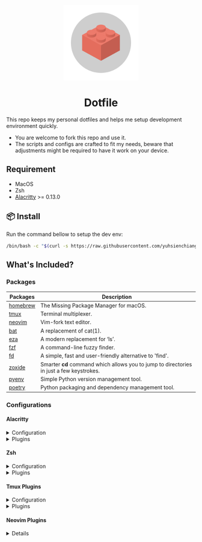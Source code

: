 <div align="center">
        <img src="doc/lego.png", width="200">
    <h1 align="center">Dotfile</h1>
</div>

This repo keeps my personal dotfiles and helps me setup development environment quickly.

- You are welcome to fork this repo and use it.
- The scripts and configs are crafted to fit my needs, beware that adjustments might be required to have it work on your device.

## Requirement

- MacOS
- Zsh
- [Alacritty](https://github.com/alacritty/alacritty) >= 0.13.0

## 📦 Install

Run the command bellow to setup the dev env:

```bash
/bin/bash -c "$(curl -s https://raw.githubusercontent.com/yuhsienchiang/dotfile/main/install.sh)"
```

## What's Included?

### Packages

| Packages                                          | Description                                                                              |
| ------------------------------------------------- | ---------------------------------------------------------------------------------------- |
| [homebrew](https://brew.sh/)                      | The Missing Package Manager for macOS.                                                   |
| [tmux](https://github.com/tmux/tmux)              | Terminal multiplexer.                                                                    |
| [neovim](https://github.com/neovim/neovim)        | Vim-fork text editor.                                                                    |
| [bat](https://github.com/sharkdp/bat)             | A replacement of cat(1).                                                                 |
| [eza](https://github.com/eza-community/eza)       | A modern replacement for ‘ls’.                                                           |
| [fzf](https://github.com/junegunn/fzf)            | A command-line fuzzy finder.                                                             |
| [fd](https://github.com/sharkdp/fd)               | A simple, fast and user-friendly alternative to 'find'.                                  |
| [zoxide](https://github.com/ajeetdsouza/zoxide)   | Smarter **cd** command which allows you to jump to directories in just a few keystrokes. |
| [pyenv](https://github.com/pyenv/pyenv)           | Simple Python version management tool.                                                   |
| [poetry](https://github.com/python-poetry/poetry) | Python packaging and dependency management tool.                                         |

### Configurations

#### Alacritty

<details>
    <summary>Configuration</summary>

- [dotfile/alacritty/alacritty.toml](alacritty/alacritty.toml) : Alacritty configuration file.

</details>

<details>
    <summary>Plugins</summary>

- [catppuccin/alacritty](https://github.com/catppuccin/alacritty) : Catppuccin color theme for Alacritty.

</details>

#### Zsh

<details>
    <summary>Configuration</summary>

- [dotfile/zsh/.zshrc](zsh/.zshrc) : Zsh configuration file loaded for interactive shell sessions.
- [dotfile/zsh/.zprofile](zsh/.zprofile) : Zsh configuration file loaded for login shells.

</details>

<details>
    <summary>Plugins</summary>

- [zap](https://github.com/zap-zsh/zap) : A minimal zsh plugin manager.
- [powerlevel10k](https://github.com/romkatv/powerlevel10k) : Powerlevel10k is a theme for Zsh prompt.
- [zsh-syntax-highlighting](https://github.com/zsh-users/zsh-syntax-highlighting) : Fish shell-like syntax highlighting for Zsh.
- [zap-zsh/fzf](https://github.com/zap-zsh/fzf) : A helper plugin for users with fzf installed.

</details>

#### Tmux Plugins

<details>
    <summary>Configuration</summary>

- [dotfile/tmux/.tmux.conf](tmux/.tmux.conf) : Tmux configuration file.

</details>

<details>
    <summary>Plugins</summary>

- [tpm](https://github.com/tmux-plugins/tpm) : Plugin manager for tmux.
- [tmux-open](https://github.com/tmux-plugins/tmux-open) : Tmux plugin for opening highlighted selection directly from Tmux copy mode.
- [tmux-yank](https://github.com/tmux-plugins/tmux-yank) : Tmux plugin for copying to system clipboard.
- [tmux-prefix-highlight](https://arc.net/l/quote/fhlcdoxe) : Tmux plugin that highlights when you press tmux prefix key.
- [catppuccin/tmux](https://github.com/catppuccin/tmux) : Catppuccin color theme for Tmux.

</details>

#### Neovim Plugins

<details>

See plugin config files in [dotfile/nvim/lua/yuhsienchiang/](nvim/lua/yuhsienchiang/)

</details>
